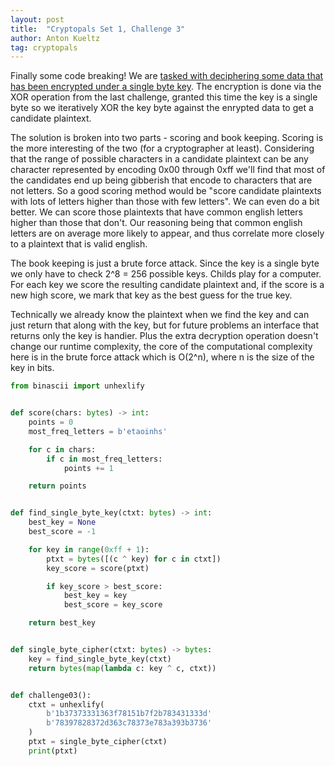 ```yaml
---
layout: post
title:  "Cryptopals Set 1, Challenge 3"
author: Anton Kueltz
tag: cryptopals
---
```


Finally some code breaking! We are [tasked with deciphering some data that
has been encrypted under a single byte key](https://cryptopals.com/sets/1/challenges/3).
The encryption is done via the XOR operation from the last challenge, granted
this time the key is a single byte so we iteratively XOR the key byte against
the enrypted data to get a candidate plaintext.

The solution is broken into two parts - scoring and book keeping. Scoring is
the more interesting of the two (for a cryptographer at least). Considering that
the range of possible characters in a candidate plaintext can be any character
represented by encoding 0x00 through 0xff we'll find that most of the candidates end
up being gibberish that encode to characters that are not letters. So a good scoring
method would be "score candidate plaintexts with lots of letters higher than those
with few letters". We can even do a bit better. We can score those plaintexts that
have common english letters higher than those that don't. Our reasoning being that
common english letters are on average more likely to appear, and thus correlate more
closely to a plaintext that is valid english.

The book keeping is just a brute force attack. Since the key is a single byte we only
have to check 2^8 = 256 possible keys. Childs play for a computer. For each key we 
score the resulting candidate plaintext and, if the score is a new high score, we mark
that key as the best guess for the true key.

Technically we already know the plaintext when we find the key and can just return that
along with the key, but for future problems an interface that returns only the key is 
handier. Plus the extra decryption operation doesn't change our runtime complexity, the
core of the computational complexity here is in the brute force attack which is O(2^n),
where n is the size of the key in bits.

```python
from binascii import unhexlify


def score(chars: bytes) -> int:
    points = 0
    most_freq_letters = b'etaoinhs'

    for c in chars:
        if c in most_freq_letters:
            points += 1

    return points


def find_single_byte_key(ctxt: bytes) -> int:
    best_key = None
    best_score = -1

    for key in range(0xff + 1):
        ptxt = bytes([(c ^ key) for c in ctxt])
        key_score = score(ptxt)

        if key_score > best_score:
            best_key = key
            best_score = key_score

    return best_key


def single_byte_cipher(ctxt: bytes) -> bytes:
    key = find_single_byte_key(ctxt)
    return bytes(map(lambda c: key ^ c, ctxt))


def challenge03():
    ctxt = unhexlify(
        b'1b37373331363f78151b7f2b783431333d'
        b'78397828372d363c78373e783a393b3736'
    )
    ptxt = single_byte_cipher(ctxt)
    print(ptxt)
```